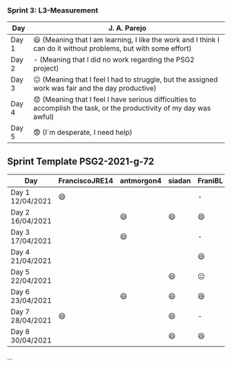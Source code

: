 
### Sprint 3: L3-Measurement 

| Day           | J. A. Parejo  |
| ------------- | ------------- |
| Day 1         |    :smiley: (Meaning that I am learning, I like the work and I think I can do it without problems, but with some effort) |
| Day 2         |    - (Meaning that I did no work regarding the PSG2 project)           |
| Day 3         |    :neutral_face:  (Meaning that I feel I had to struggle, but the assigned work was fair and the day productive)          |:fearful:
| Day 4         |    :worried: (Meaning that I feel I have serious difficulties to accomplish the task, or the productivity of my day was awful)           |
| Day 5         |    :fearful:   (I´m desperate, I need help)        |


## Sprint Template PSG2-2021-g-72

| Day                     | FranciscoJRE14  | antmorgon4     |       siadan     |     FraniBL     | DiegoHill      |
| -------------           | -------------   | -------------  | -------------    | -------------   | -------------  | 
| Day 1  12/04/2021       | :smile:         |                |                  | -               |                |               
| Day 2  16/04/2021       |                 | :smile:        | :smile:          | :smile:         | :smile:        |                
| Day 3  17/04/2021       |                 | :smile:        |                  | -               |                |
| Day 4  21/04/2021       |                 |                |                  | :smile:         | :smile:        |
| Day 5  22/04/2021       |                 |                | :smile:          | :neutral_face:  |                |  
| Day 6  23/04/2021       |                 | :smile:        | :smile:          | :smile:         | :neutral_face: |
| Day 7  28/04/2021       |   :smile:       |                | :smile:          | -               |                |
| Day 8  30/04/2021       |                 |                | :smile:          | :smile:         |                |
...
